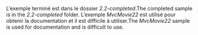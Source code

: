 <span data-ttu-id="1a545-101">L’exemple terminé est dans le dossier *2.2-completed*.</span><span class="sxs-lookup"><span data-stu-id="1a545-101">The completed sample is in the *2.2-completed* folder.</span></span> <span data-ttu-id="1a545-102">L’exemple *MvcMovie22* est utilisé pour obtenir la documentation et il est difficile à utiliser.</span><span class="sxs-lookup"><span data-stu-id="1a545-102">The *MvcMovie22* sample is used for documentation and is difficult to use.</span></span>